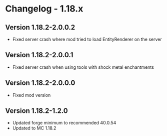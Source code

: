 # Changelog - 1.18.x

## Version 1.18.2-2.0.0.2
- Fixed server crash where mod tried to load EntityRenderer on the server

## Version 1.18.2-2.0.0.1
- Fixed server crash when using tools with shock metal enchantments

## Version 1.18.2-2.0.0.0
- Fixed mod version

## Version 1.18.2-1.2.0
- Updated forge minimum to recommended 40.0.54
- Updated to MC 1.18.2


